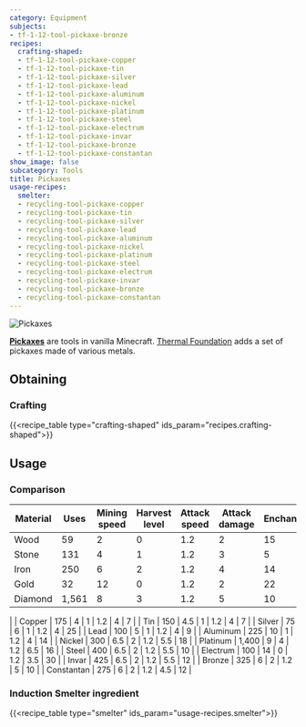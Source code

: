 ```yaml
---
category: Equipment
subjects:
- tf-1-12-tool-pickaxe-bronze
recipes:
  crafting-shaped:
  - tf-1-12-tool-pickaxe-copper
  - tf-1-12-tool-pickaxe-tin
  - tf-1-12-tool-pickaxe-silver
  - tf-1-12-tool-pickaxe-lead
  - tf-1-12-tool-pickaxe-aluminum
  - tf-1-12-tool-pickaxe-nickel
  - tf-1-12-tool-pickaxe-platinum
  - tf-1-12-tool-pickaxe-steel
  - tf-1-12-tool-pickaxe-electrum
  - tf-1-12-tool-pickaxe-invar
  - tf-1-12-tool-pickaxe-bronze
  - tf-1-12-tool-pickaxe-constantan
show_image: false
subcategory: Tools
title: Pickaxes
usage-recipes:
  smelter:
  - recycling-tool-pickaxe-copper
  - recycling-tool-pickaxe-tin
  - recycling-tool-pickaxe-silver
  - recycling-tool-pickaxe-lead
  - recycling-tool-pickaxe-aluminum
  - recycling-tool-pickaxe-nickel
  - recycling-tool-pickaxe-platinum
  - recycling-tool-pickaxe-steel
  - recycling-tool-pickaxe-electrum
  - recycling-tool-pickaxe-invar
  - recycling-tool-pickaxe-bronze
  - recycling-tool-pickaxe-constantan
---
```


![Pickaxes](/images/docs/1.12/thermal-foundation/pickaxes.gif)


**[Pickaxes](https://minecraft.gamepedia.com/Pickaxe)** are tools in vanilla
Minecraft. [Thermal Foundation](../) adds a set of
pickaxes made of various metals.


Obtaining
---------

### Crafting
{{<recipe_table type="crafting-shaped" ids_param="recipes.crafting-shaped">}}


Usage
-----

### Comparison
<!---
uses = mat.maxUses
--->



| Material | Uses | Mining speed | Harvest level | Attack speed | Attack damage | Enchantability |
|---|---|---|---|---|---|---|
| Wood | 59 | 2 | 0 | 1.2 | 2 | 15 |
| Stone | 131 | 4 | 1 | 1.2 | 3 | 5 |
| Iron | 250 | 6 | 2 | 1.2 | 4 | 14 |
| Gold | 32 | 12 | 0 | 1.2 | 2 | 22 |
| Diamond | 1,561 | 8 | 3 | 1.2 | 5 | 10 |
|
| Copper | 175 | 4 | 1 | 1.2 | 4 | 7 |
| Tin | 150 | 4.5 | 1 | 1.2 | 4 | 7 |
| Silver | 75 | 6 | 1 | 1.2 | 4 | 25 |
| Lead | 100 | 5 | 1 | 1.2 | 4 | 9 |
| Aluminum | 225 | 10 | 1 | 1.2 | 4 | 14 |
| Nickel | 300 | 6.5 | 2 | 1.2 | 5.5 | 18 |
| Platinum | 1,400 | 9 | 4 | 1.2 | 6.5 | 16 |
| Steel | 400 | 6.5 | 2 | 1.2 | 5.5 | 10 |
| Electrum | 100 | 14 | 0 | 1.2 | 3.5 | 30 |
| Invar | 425 | 6.5 | 2 | 1.2 | 5.5 | 12 |
| Bronze | 325 | 6 | 2 | 1.2 | 5 | 10 |
| Constantan | 275 | 6 | 2 | 1.2 | 4.5 | 12 |




### Induction Smelter ingredient
{{<recipe_table type="smelter" ids_param="usage-recipes.smelter">}}
